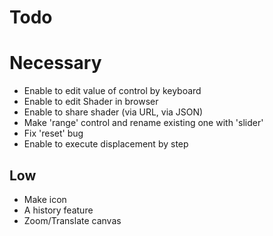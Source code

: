 # Todo

# Necessary

 - Enable to edit value of control by keyboard
 - Enable to edit Shader in browser
 - Enable to share shader (via URL, via JSON)
 - Make 'range' control and rename existing one with 'slider'
 - Fix 'reset' bug
 - Enable to execute displacement by step

## Low

 - Make icon
 - A history feature
 - Zoom/Translate canvas
